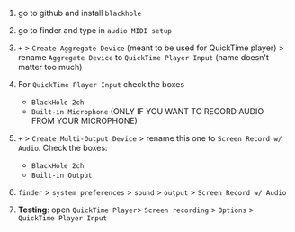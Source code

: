 1. go to github and install `blackhole`
2. go to finder and type in `audio MIDI setup`
3. `+` $>$ `Create Aggregate Device` (meant to be used for QuickTime player) $>$ rename `Aggregate Device` to `QuickTime Player Input` (name doesn't matter too much)
4. For `QuickTime Player Input` check the boxes
    - `BlackHole 2ch`
    - `Built-in Microphone` (ONLY IF YOU WANT TO RECORD AUDIO FROM YOUR MICROPHONE)
5. `+` $>$ `Create Multi-Output Device` $>$ rename this one to `Screen Record w/ Audio`. Check the boxes: 
    - `BlackHole 2ch`
    - `Built-in Output` 

6. `finder` $>$ `system preferences` $>$ `sound` $>$ `output` $>$ `Screen Record w/ Audio`
7. **Testing**: open `QuickTime Player`$>$ `Screen recording` $>$ `Options` $>$ `QuickTime Player Input`
